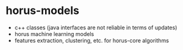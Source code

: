 # horus-models
- c++ classes (java interfaces are not reliable in terms of updates)
- horus machine learning models
- features extraction, clustering, etc. for horus-core algorithms
